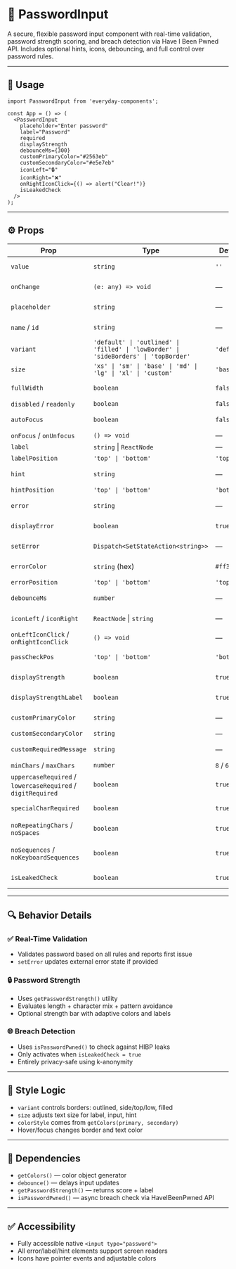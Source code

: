 # 🔐 PasswordInput

A secure, flexible password input component with real-time validation, password strength scoring, and breach detection via Have I Been Pwned API. Includes optional hints, icons, debouncing, and full control over password rules.

---

## 🚀 Usage

```tsx
import PasswordInput from 'everyday-components';

const App = () => (
  <PasswordInput
    placeholder="Enter password"
    label="Password"
    required
    displayStrength
    debounceMs={300}
    customPrimaryColor="#2563eb"
    customSecondaryColor="#e5e7eb"
    iconLeft="🔒"
    iconRight="❌"
    onRightIconClick={() => alert("Clear!")}
    isLeakedCheck
  />
);
```

---

## ⚙️ Props

| Prop                                                        | Type                                                                                 | Default     | Description                              |
| ----------------------------------------------------------- | ------------------------------------------------------------------------------------ | ----------- | ---------------------------------------- |
| `value`                                                     | `string`                                                                             | `''`        | Controlled value of the input            |
| `onChange`                                                  | `(e: any) => void`                                                                   | —           | Callback on input change                 |
| `placeholder`                                               | `string`                                                                             | —           | Input placeholder text                   |
| `name` / `id`                                               | `string`                                                                             | —           | Standard input attributes                |
| `variant`                                                   | `'default' \| 'outlined' \| 'filled' \| 'lowBorder' \| 'sideBorders' \| 'topBorder'` | `'default'` | Style variant for borders/backgrounds    |
| `size`                                                      | `'xs' \| 'sm' \| 'base' \| 'md' \| 'lg' \| 'xl' \| 'custom'`                         | `'base'`    | Controls font size                       |
| `fullWidth`                                                 | `boolean`                                                                            | `false`     | Input stretches to container width       |
| `disabled` / `readonly`                                     | `boolean`                                                                            | `false`     | Field usability state                    |
| `autoFocus`                                                 | `boolean`                                                                            | `false`     | Focuses field on mount                   |
| `onFocus` / `onUnfocus`                                     | `() => void`                                                                         | —           | Focus/blur callbacks                     |
| `label`                                                     | `string` \| `ReactNode`                                                              | —           | Input label                              |
| `labelPosition`                                             | `'top' \| 'bottom'`                                                                  | `'top'`     | Label placement                          |
| `hint`                                                      | `string`                                                                             | —           | Optional help tooltip text               |
| `hintPosition`                                              | `'top' \| 'bottom'`                                                                  | `'bottom'`  | Hint position                            |
| `error`                                                     | `string`                                                                             | —           | Display error message                    |
| `displayError`                                              | `boolean`                                                                            | `true`      | Whether to show error text               |
| `setError`                                                  | `Dispatch<SetStateAction<string>>`                                                   | —           | Handles setting validation errors        |
| `errorColor`                                                | `string` (hex)                                                                       | `#ff3333`   | Color of error messages                  |
| `errorPosition`                                             | `'top' \| 'bottom'`                                                                  | `'top'`     | Error text position                      |
| `debounceMs`                                                | `number`                                                                             | —           | Delay before `onChange` fires            |
| `iconLeft` / `iconRight`                                    | `ReactNode` \| `string`                                                              | —           | Optional icons inside input              |
| `onLeftIconClick` / `onRightIconClick`                      | `() => void`                                                                         | —           | Icon click actions                       |
| `passCheckPos`                                              | `'top' \| 'bottom'`                                                                  | `'bottom'`  | Position of password strength bar        |
| `displayStrength`                                           | `boolean`                                                                            | `true`      | Whether to show strength bar             |
| `displayStrengthLabel`                                      | `boolean`                                                                            | `true`      | Whether to show strength text            |
| `customPrimaryColor`                                        | `string`                                                                             | —           | Color used for active state              |
| `customSecondaryColor`                                      | `string`                                                                             | —           | Text and label color                     |
| `customRequiredMessage`                                     | `string`                                                                             | —           | Custom required field message            |
| `minChars` / `maxChars`                                     | `number`                                                                             | `8` / `64`  | Length constraints                       |
| `uppercaseRequired` / `lowercaseRequired` / `digitRequired` | `boolean`                                                                            | `true`      | Character rules                          |
| `specialCharRequired`                                       | `boolean`                                                                            | `true`      | Require special symbol                   |
| `noRepeatingChars` / `noSpaces`                             | `boolean`                                                                            | `true`      | Prevent weak patterns                    |
| `noSequences` / `noKeyboardSequences`                       | `boolean`                                                                            | `true`      | Prevent common sequences (e.g., abc/qwe) |
| `isLeakedCheck`                                             | `boolean`                                                                            | `true`      | Check password via Have I Been Pwned     |

---

## 🔍 Behavior Details

### ✅ Real-Time Validation

* Validates password based on all rules and reports first issue
* `setError` updates external error state if provided

### 🔒 Password Strength

* Uses `getPasswordStrength()` utility
* Evaluates length + character mix + pattern avoidance
* Optional strength bar with adaptive colors and labels

### 🌐 Breach Detection

* Uses `isPasswordPwned()` to check against HIBP leaks
* Only activates when `isLeakedCheck = true`
* Entirely privacy-safe using k-anonymity

---

## 🎨 Style Logic

* `variant` controls borders: outlined, side/top/low, filled
* `size` adjusts text size for label, input, hint
* `colorStyle` comes from `getColors(primary, secondary)`
* Hover/focus changes border and text color

---

## 🧱 Dependencies

* `getColors()` — color object generator
* `debounce()` — delays input updates
* `getPasswordStrength()` — returns score + label
* `isPasswordPwned()` — async breach check via HaveIBeenPwned API

---

## ✅ Accessibility

* Fully accessible native `<input type="password">`
* All error/label/hint elements support screen readers
* Icons have pointer events and adjustable colors